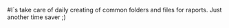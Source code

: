 #I`s take care of daily creating of common folders and files for raports. Just another time saver ;)